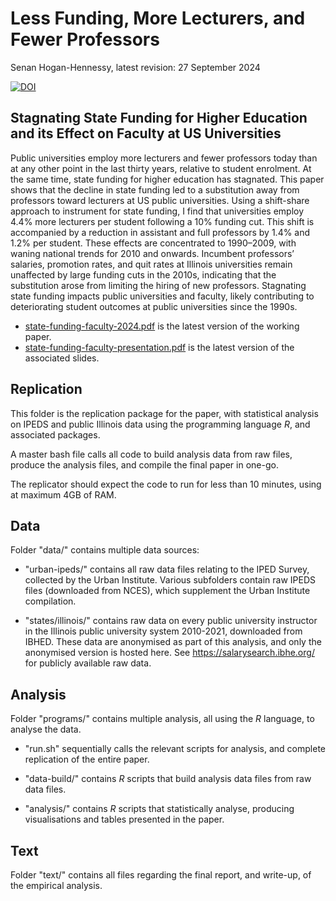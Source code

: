 # Less Funding, More Lecturers, and Fewer Professors

Senan Hogan-Hennessy, latest revision: 27 September 2024

[![DOI](https://zenodo.org/badge/592568213.svg)](https://zenodo.org/doi/10.5281/zenodo.11373226)

## Stagnating State Funding for Higher Education and its Effect on Faculty at US Universities

Public universities employ more lecturers and fewer professors today than at any other point in the last thirty years, relative to student enrolment. At the same time, state funding for higher education has stagnated.
This paper shows that the decline in state funding led to a substitution away from professors toward lecturers at US public universities.
Using a shift-share approach to instrument for state funding, I find that universities employ 4.4% more lecturers per student following a 10% funding cut. 
This shift is accompanied by a reduction in assistant and full professors by 1.4% and 1.2% per student.
These effects are concentrated to 1990–2009, with waning national trends for 2010 and onwards.
Incumbent professors’ salaries, promotion rates, and quit rates
at Illinois universities remain unaffected by large funding cuts in the 2010s, indicating that the substitution arose from limiting the hiring of new professors.
Stagnating state funding impacts public universities and faculty, likely contributing to deteriorating student outcomes at public universities since the 1990s.

- [state-funding-faculty-2024.pdf](https://github.com/shoganhennessy/state-funding-faculty/blob/main/state-funding-faculty-2024.pdf) is the latest version of the working paper.
- [state-funding-faculty-presentation.pdf](https://github.com/shoganhennessy/state-funding-faculty/blob/main/state-funding-faculty-presentation.pdf) is the latest version of the associated slides.


## Replication

This folder is the replication package for the paper, with statistical analysis on IPEDS and public Illinois data using the programming language *R*, and associated packages.

A master bash file calls all code to build analysis data from raw files, produce the analysis files, and compile the final paper in one-go.

The replicator should expect the code to run for less than 10 minutes, using at maximum 4GB of RAM.

## Data

Folder "data/" contains multiple data sources:

- "urban-ipeds/" contains all raw data files relating to the IPED Survey, collected by the Urban Institute.
Various subfolders contain raw IPEDS files (downloaded from NCES), which supplement the Urban Institute compilation.

- "states/illinois/" contains raw data on every public university instructor in the Illinois public university system 2010-2021, downloaded from IBHED.
These data are anonymised as part of this analysis, and only the anonymised version is hosted here.
See https://salarysearch.ibhe.org/ for publicly available raw data.

## Analysis

Folder "programs/" contains multiple analysis, all using the *R* language, to analyse the data.

- "run.sh" sequentially calls the relevant scripts for analysis, and complete replication of the entire paper.

- "data-build/" contains *R* scripts that build analysis data files from raw data files.

- "analysis/" contains *R* scripts that statistically analyse, producing visualisations and tables presented in the paper.

## Text

Folder "text/" contains all files regarding the final report, and write-up, of the empirical analysis.
